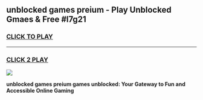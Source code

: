 
## unblocked games preium - Play Unblocked Gmaes & Free #l7g21
<h3>
<a href="https://premium.freeplayer.one?title=unblocked_games_preium&ref=01M">CLICK TO PLAY</a></h3>
<hr>

<h3>
<a href="https://premium.freeplayer.one?title=unblocked_games_preium&ref=01M">CLICK 2 PLAY</a>
  
</h3>

<a href="https://premium.freeplayer.one?title=unblocked_games_preium&ref=01M"><img src="https://clearcache.store/games.png"></a>


**unblocked games preium games unblocked: Your Gateway to Fun and Accessible Online Gaming**

